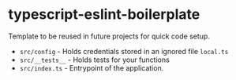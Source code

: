 # typescript-eslint-boilerplate

Template to be reused in future projects for quick code setup.

- `src/config` - Holds credentials stored in an ignored file `local.ts`
- `src/__tests__` - Holds tests for your functions
- `src/index.ts` - Entrypoint of the application.